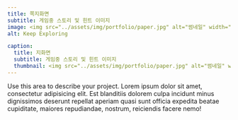 ```yaml
---
title: 쪽지화면
subtitle: 게임중 스토리 및 힌트 이미지
image: <img src="../assets/img/portfolio/paper.jpg" alt="썸네일" width="400px" height="300px">
alt: Keep Exploring

caption:
  title: 지화면
  subtitle: 게임중 스토리 및 힌트 이미지
  thumbnail: <img src="../assets/img/portfolio/paper.jpg" alt="썸네일" width="400px" height="300px">
---
```


Use this area to describe your project. Lorem ipsum dolor sit amet, consectetur adipisicing elit. Est blanditiis dolorem culpa incidunt minus dignissimos deserunt repellat aperiam quasi sunt officia expedita beatae cupiditate, maiores repudiandae, nostrum, reiciendis facere nemo!